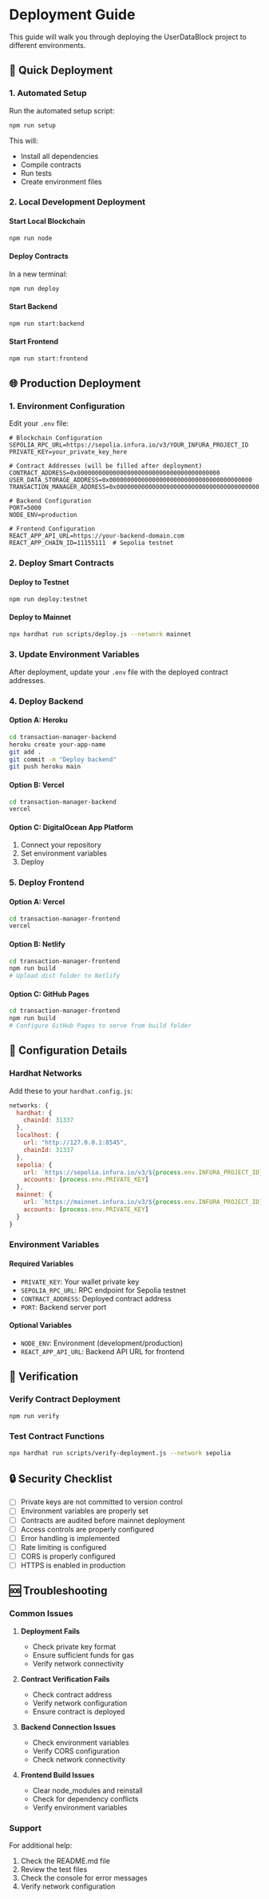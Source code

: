 # Deployment Guide

This guide will walk you through deploying the UserDataBlock project to different environments.

## 🚀 Quick Deployment

### 1. Automated Setup
Run the automated setup script:
```bash
npm run setup
```

This will:
- Install all dependencies
- Compile contracts
- Run tests
- Create environment files

### 2. Local Development Deployment

#### Start Local Blockchain
```bash
npm run node
```

#### Deploy Contracts
In a new terminal:
```bash
npm run deploy
```

#### Start Backend
```bash
npm run start:backend
```

#### Start Frontend
```bash
npm run start:frontend
```

## 🌐 Production Deployment

### 1. Environment Configuration

Edit your `.env` file:
```env
# Blockchain Configuration
SEPOLIA_RPC_URL=https://sepolia.infura.io/v3/YOUR_INFURA_PROJECT_ID
PRIVATE_KEY=your_private_key_here

# Contract Addresses (will be filled after deployment)
CONTRACT_ADDRESS=0x0000000000000000000000000000000000000000
USER_DATA_STORAGE_ADDRESS=0x0000000000000000000000000000000000000000
TRANSACTION_MANAGER_ADDRESS=0x0000000000000000000000000000000000000000

# Backend Configuration
PORT=5000
NODE_ENV=production

# Frontend Configuration
REACT_APP_API_URL=https://your-backend-domain.com
REACT_APP_CHAIN_ID=11155111  # Sepolia testnet
```

### 2. Deploy Smart Contracts

#### Deploy to Testnet
```bash
npm run deploy:testnet
```

#### Deploy to Mainnet
```bash
npx hardhat run scripts/deploy.js --network mainnet
```

### 3. Update Environment Variables

After deployment, update your `.env` file with the deployed contract addresses.

### 4. Deploy Backend

#### Option A: Heroku
```bash
cd transaction-manager-backend
heroku create your-app-name
git add .
git commit -m "Deploy backend"
git push heroku main
```

#### Option B: Vercel
```bash
cd transaction-manager-backend
vercel
```

#### Option C: DigitalOcean App Platform
1. Connect your repository
2. Set environment variables
3. Deploy

### 5. Deploy Frontend

#### Option A: Vercel
```bash
cd transaction-manager-frontend
vercel
```

#### Option B: Netlify
```bash
cd transaction-manager-frontend
npm run build
# Upload dist folder to Netlify
```

#### Option C: GitHub Pages
```bash
cd transaction-manager-frontend
npm run build
# Configure GitHub Pages to serve from build folder
```

## 🔧 Configuration Details

### Hardhat Networks

Add these to your `hardhat.config.js`:

```javascript
networks: {
  hardhat: {
    chainId: 31337
  },
  localhost: {
    url: "http://127.0.0.1:8545",
    chainId: 31337
  },
  sepolia: {
    url: `https://sepolia.infura.io/v3/${process.env.INFURA_PROJECT_ID}`,
    accounts: [process.env.PRIVATE_KEY]
  },
  mainnet: {
    url: `https://mainnet.infura.io/v3/${process.env.INFURA_PROJECT_ID}`,
    accounts: [process.env.PRIVATE_KEY]
  }
}
```

### Environment Variables

#### Required Variables
- `PRIVATE_KEY`: Your wallet private key
- `SEPOLIA_RPC_URL`: RPC endpoint for Sepolia testnet
- `CONTRACT_ADDRESS`: Deployed contract address
- `PORT`: Backend server port

#### Optional Variables
- `NODE_ENV`: Environment (development/production)
- `REACT_APP_API_URL`: Backend API URL for frontend

## 🧪 Verification

### Verify Contract Deployment
```bash
npm run verify
```

### Test Contract Functions
```bash
npx hardhat run scripts/verify-deployment.js --network sepolia
```

## 🔒 Security Checklist

- [ ] Private keys are not committed to version control
- [ ] Environment variables are properly set
- [ ] Contracts are audited before mainnet deployment
- [ ] Access controls are properly configured
- [ ] Error handling is implemented
- [ ] Rate limiting is configured
- [ ] CORS is properly configured
- [ ] HTTPS is enabled in production

## 🆘 Troubleshooting

### Common Issues

1. **Deployment Fails**
   - Check private key format
   - Ensure sufficient funds for gas
   - Verify network connectivity

2. **Contract Verification Fails**
   - Check contract address
   - Verify network configuration
   - Ensure contract is deployed

3. **Backend Connection Issues**
   - Check environment variables
   - Verify CORS configuration
   - Check network connectivity

4. **Frontend Build Issues**
   - Clear node_modules and reinstall
   - Check for dependency conflicts
   - Verify environment variables

### Support

For additional help:
1. Check the README.md file
2. Review the test files
3. Check the console for error messages
4. Verify network configuration 